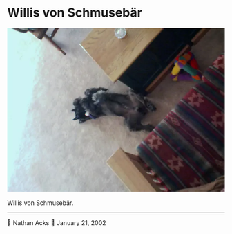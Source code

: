 # Willis von Schmusebär

![Willis, one of my folks’ miniature schnauzers, lies on his back in their living room](assets/12110925c5c8b88b11de0822c4a54405.webp)

Willis von Schmusebär.

- - - -

👤 Nathan Acks
📅 January 21, 2002
